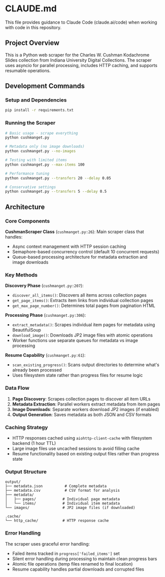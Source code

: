 # CLAUDE.md

This file provides guidance to Claude Code (claude.ai/code) when working with code in this repository.

## Project Overview

This is a Python web scraper for the Charles W. Cushman Kodachrome Slides collection from Indiana University Digital Collections. The scraper uses asyncio for parallel processing, includes HTTP caching, and supports resumable operations.

## Development Commands

### Setup and Dependencies
```bash
pip install -r requirements.txt
```

### Running the Scraper
```bash
# Basic usage - scrape everything
python cushmanget.py

# Metadata only (no image downloads)
python cushmanget.py --no-images

# Testing with limited items
python cushmanget.py --max-items 100

# Performance tuning
python cushmanget.py --transfers 20 --delay 0.05

# Conservative settings
python cushmanget.py --transfers 5 --delay 0.5
```

## Architecture

### Core Components

**CushmanScraper Class** (`cushmanget.py:26`): Main scraper class that handles:
- Async context management with HTTP session caching
- Semaphore-based concurrency control (default 10 concurrent requests)
- Queue-based processing architecture for metadata extraction and image downloads

### Key Methods

**Discovery Phase** (`cushmanget.py:207`):
- `discover_all_items()`: Discovers all items across collection pages
- `get_page_items()`: Extracts item links from individual collection pages
- `get_max_page_number()`: Determines total pages from pagination HTML

**Processing Phase** (`cushmanget.py:306`):
- `extract_metadata()`: Scrapes individual item pages for metadata using BeautifulSoup
- `download_image()`: Downloads JP2 image files with atomic operations
- Worker functions use separate queues for metadata vs image processing

**Resume Capability** (`cushmanget.py:61`):
- `scan_existing_progress()`: Scans output directories to determine what's already been processed
- Uses filesystem state rather than progress files for resume logic

### Data Flow

1. **Page Discovery**: Scrapes collection pages to discover all item URLs
2. **Metadata Extraction**: Parallel workers extract metadata from item pages
3. **Image Downloads**: Separate workers download JP2 images (if enabled)
4. **Output Generation**: Saves metadata as both JSON and CSV formats

### Caching Strategy

- HTTP responses cached using `aiohttp-client-cache` with filesystem backend (1 hour TTL)
- Large image files use uncached sessions to avoid filling cache
- Resume functionality based on existing output files rather than progress state

### Output Structure

```
output/
├── metadata.json          # Complete metadata
├── metadata.csv           # CSV format for analysis
├── metadata/
│   ├── pages/            # Individual page metadata
│   └── items/            # Individual item metadata
└── images/               # JP2 image files (if downloaded)

.cache/
└── http_cache/           # HTTP response cache
```

### Error Handling

The scraper uses graceful error handling:
- Failed items tracked in `progress['failed_items']` set
- Silent error handling during processing to maintain clean progress bars
- Atomic file operations (temp files renamed to final location)
- Resume capability handles partial downloads and corrupted files